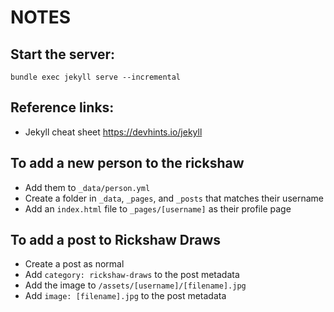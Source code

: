 # NOTES

## Start the server:
`bundle exec jekyll serve --incremental`

## Reference links:
- Jekyll cheat sheet https://devhints.io/jekyll

## To add a new person to the rickshaw
- Add them to `_data/person.yml`
- Create a folder in `_data`, `_pages`, and `_posts` that matches their username
- Add an `index.html` file to `_pages/[username]` as their profile page

## To add a post to Rickshaw Draws
- Create a post as normal
- Add `category: rickshaw-draws` to the post metadata
- Add the image to `/assets/[username]/[filename].jpg`
- Add `image: [filename].jpg` to the post metadata
